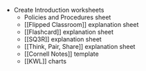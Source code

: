 - Create Introduction worksheets
	- Policies and Procedures sheet
	- [[Flipped Classroom]] explanation sheet
	- [[Flashcard]] explanation sheet
	- [[SQ3R]] explanation sheet
	- [[Think, Pair, Share]] explanation sheet
	- [[Cornell Notes]] template
	- [[KWL]] charts